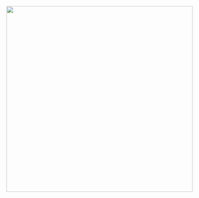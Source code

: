 <div id="header" align="center">
  <img src="https://media1.giphy.com/media/doXBzUFJRxpaUbuaqz/giphy.gif?cid=6c09b9523g7winlpc4rlsqxgzuhfainbi5nbst20se8ytx84&ep=v1_internal_gif_by_id&rid=giphy.gif&ct=g" width="500"/>
</div>

